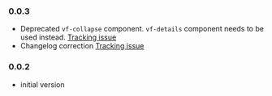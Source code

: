 ### 0.0.3

* Deprecated `vf-collapse` component. `vf-details` component needs to be used instead. [Tracking issue](https://github.com/visual-framework/vf-core/issues/1911)
* Changelog correction [Tracking issue](https://github.com/visual-framework/vf-core/issues/2035)

### 0.0.2

* initial version
